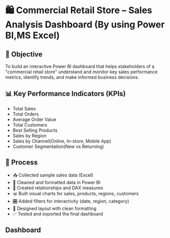 # 🛍️ Commercial Retail Store – Sales Analysis Dashboard (By using Power BI,MS Excel)

## 🎯 Objective
To build an interactive Power BI dashboard that helps stakeholders of a "commercial retail store" understand and monitor key sales performance metrics, identify trends, and make informed business decisions.
## 📊 Key Performance Indicators (KPIs)
- Total Sales 
- Total Orders  
- Average Order Value 
- Total Customers 
- Best Selling Products 
- Sales by Region 
- Sales by Channel(Online, In-store, Mobile App)  
- Customer Segmentation(New vs Returning)
  
## 🔧 Process
- 📥 Collected sample sales data (Excel)
- 🧹 Cleaned and formatted data in Power BI
- 🔗 Created relationships and DAX measures
- 📊 Built visual charts for sales, products, regions, customers
- 🎛️ Added filters for interactivity (date, region, category)
- 🎨 Designed layout with clean formatting
- ✅ Tested and exported the final dashboard

## Dashboard
